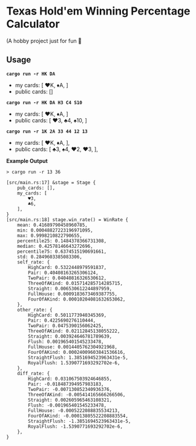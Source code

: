 # Texas Hold'em Winning Percentage Calculator

(A hobby project just for fun 🦀

## Usage

**`cargo run -r HK DA`**

- my cards: [ ♥️K, ♦️A, ]
- public cards: []

**`cargo run -r HK DA H3 C4 S10`**

- my cards: [ ♥️K, ♦️A, ]
- public cards: [ ♥️3, ♣️4, ♠️10, ]

**`cargo run -r 1K 2A 33 44 12 13`**

- my cards: [ ♥️K, ♦️A, ],
- public cards: [ ♣️3, ♠️4, ♥️2, ♥️3, ],

**Example Output**

```log
> cargo run -r 13 36

[src/main.rs:17] &stage = Stage {
    pub_cards: [],
    my_cards: [
        ♥️3,
        ♣️6,
    ],
}
[src/main.rs:18] stage.win_rate() = WinRate {
    mean: 0.41689790458960785,
    min: 0.00048827223196971095,
    max: 0.9998210822790655,
    percentile25: 0.1484378366731308,
    median: 0.42578146643272696,
    percentile75: 0.6374515190691661,
    std: 0.2849603385083306,
    self_rate: {
        HighCard: 0.5322448979591837,
        Pair: 0.40408163265306124,
        TwoPair: 0.04040816326530612,
        ThreeOfAKind: 0.015714285714285715,
        Straight: 0.006530612244897959,
        FullHouse: 0.0009183673469387755,
        FourOfAKind: 0.00010204081632653062,
    },
    other_rate: {
        HighCard: 0.5011773940345369,
        Pair: 0.4225690276110444,
        TwoPair: 0.0475390156062425,
        ThreeOfAKind: 0.02112845138055222,
        Straight: 0.003924646781789639,
        Flush: 0.001965401545233478,
        FullHouse: 0.0014405762304921968,
        FourOfAKind: 0.00024009603841536616,
        StraightFlush: 1.3851694523963431e-5,
        RoyalFlush: 1.5390771693292702e-6,
    },
    diff_rate: {
        HighCard: 0.031067503924646855,
        Pair: -0.018487394957983183,
        TwoPair: -0.007130852340936376,
        ThreeOfAKind: -0.005414165666266506,
        Straight: 0.002605965463108321,
        Flush: -0.001965401545233478,
        FullHouse: -0.0005222088835534213,
        FourOfAKind: -0.00013805522208883554,
        StraightFlush: -1.3851694523963431e-5,
        RoyalFlush: -1.5390771693292702e-6,
    },
}
```
